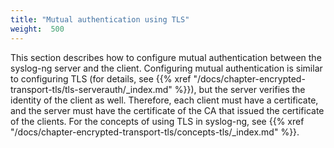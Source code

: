 ```yaml
---
title: "Mutual authentication using TLS"
weight:  500
---
```

<!-- DISCLAIMER: This file is based on the syslog-ng Open Source Edition documentation https://github.com/balabit/syslog-ng-ose-guides/commit/2f4a52ee61d1ea9ad27cb4f3168b95408fddfdf2 and is used under the terms of The syslog-ng Open Source Edition Documentation License. The file has been modified by Axoflow. -->

This section describes how to configure mutual authentication between the syslog-ng server and the client. Configuring mutual authentication is similar to configuring TLS (for details, see {{% xref "/docs/chapter-encrypted-transport-tls/tls-serverauth/_index.md" %}}), but the server verifies the identity of the client as well. Therefore, each client must have a certificate, and the server must have the certificate of the CA that issued the certificate of the clients. For the concepts of using TLS in syslog-ng, see {{% xref "/docs/chapter-encrypted-transport-tls/concepts-tls/_index.md" %}}.
